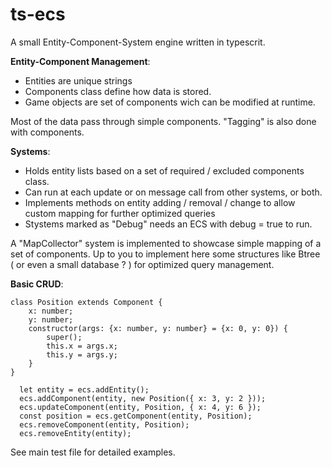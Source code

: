 # ts-ecs
A small Entity-Component-System engine written in typescrit.

**Entity-Component Management**:

- Entities are unique strings
- Components class define how data is stored. 
- Game objects are set of components wich can be modified at runtime.

Most of the data pass through simple components. 
"Tagging" is also done with components. 

**Systems**: 

- Holds entity lists based on a set of required / excluded components class.
- Can run at each update or on message call from other systems, or both.
- Implements methods on entity adding / removal / change to allow custom mapping for further optimized queries
- Stystems marked as "Debug" needs an ECS with debug = true to run.

A "MapCollector" system is implemented to showcase simple mapping of a set of components. Up to you to implement here some structures like Btree ( or even a small database ? ) for optimized query management.

**Basic CRUD**:
```
class Position extends Component {
    x: number;
    y: number;
    constructor(args: {x: number, y: number} = {x: 0, y: 0}) {
        super();
        this.x = args.x;
        this.y = args.y;
    }
}

  let entity = ecs.addEntity();
  ecs.addComponent(entity, new Position({ x: 3, y: 2 }));
  ecs.updateComponent(entity, Position, { x: 4, y: 6 });
  const position = ecs.getComponent(entity, Position);
  ecs.removeComponent(entity, Position);
  ecs.removeEntity(entity);
```

See main test file for detailed examples. 
